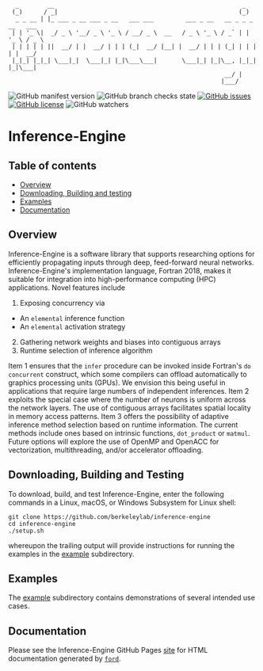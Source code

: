 
```ascii
  _        __                                                     _            
 (_)      / _|                                                   (_)           
  _ _ __ | |_ ___ _ __ ___ _ __   ___ ___         ___ _ __   __ _ _ _ __   ___ 
 | | '_ \|  _/ _ \ '__/ _ \ '_ \ / __/ _ \  __   / _ \ '_ \ / _` | | '_ \ / _ \
 | | | | | ||  __/ | |  __/ | | | (_|  __/ |__| |  __/ | | | (_| | | | | |  __/
 |_|_| |_|_| \___|_|  \___|_| |_|\___\___|       \___|_| |_|\__, |_|_| |_|\___|
                                                             __/ |             
                                                            |___/              
```

![GitHub manifest version](https://img.shields.io/github/manifest-json/v/BerkeleyLab/inference-engine)
![GitHub branch checks state](https://img.shields.io/github/checks-status/BerkeleyLab/inference-engine/main)
[![GitHub issues](https://img.shields.io/github/issues/BerkeleyLab/inference-engine)](https://github.com/BerkeleyLab/inference-engine/issues)
[![GitHub license](https://img.shields.io/github/license/BerkeleyLab/inference-engine)](https://github.com/BerkeleyLab/inference-engine)
![GitHub watchers](https://img.shields.io/github/watchers/BerkeleyLab/inference-engine?style=social)

Inference-Engine
================

Table of contents
-----------------

- [Overview](#overview)
- [Downloading, Building and testing](#downloading-building-and-testing)
- [Examples](#examples)
- [Documentation](#documentation)

Overview
--------

Inference-Engine is a software library that supports researching options for efficiently propagating inputs through deep, feed-forward neural networks.  Inference-Engine's implementation language, Fortran 2018, makes it suitable for integration into high-performance computing (HPC) applications.  Novel features include

1. Exposing concurrency via 
  - An `elemental` inference function
  - An `elemental` activation strategy 
2. Gathering network weights and biases into contiguous arrays
3. Runtime selection of inference algorithm
  
Item 1 ensures that the `infer` procedure can be invoked inside Fortran's `do concurrent` construct, which some compilers can offload automatically to graphics processing units (GPUs).  We envision this being useful in applications that require large numbers of independent inferences.  Item 2 exploits the special case where the number of neurons is uniform across the network layers.  The use of contiguous arrays facilitates spatial locality in memory access patterns.  Item 3 offers the possibility of adaptive inference method selection based on runtime information.  The current methods include ones based on intrinsic functions, `dot_product` or `matmul`.  Future options will explore the use of OpenMP and OpenACC for vectorization, multithreading, and/or accelerator offloading.

Downloading, Building and Testing
---------------------------------
To download, build, and test Inference-Engine, enter the following commands in a Linux, macOS, or Windows Subsystem for Linux shell:
```
git clone https://github.com/berkeleylab/inference-engine
cd inference-engine
./setup.sh
```
whereupon the trailing output will provide instructions for running the examples in the [example](./example) subdirectory.

Examples
--------
The [example](./example) subdirectory contains demonstrations of several intended use cases.

Documentation
-------------
Please see the Inference-Engine GitHub Pages [site] for HTML documentation generated by [`ford`].

[site]: https://berkeleylab.github.io/inference-engine/ 
[`ford`]: https://github.com/Fortran-FOSS-Programmers/ford
